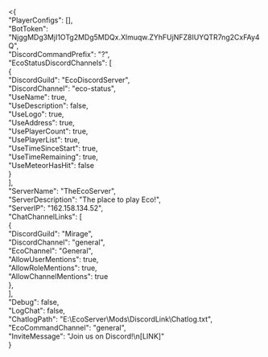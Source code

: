 <{  
  "PlayerConfigs": [],  
  "BotToken": "NjggMDg3MjI1OTg2MDg5MDQx.Xlmuqw.ZYhFUjNFZ8IUYQTR7ng2CxFAy4Q",  
  "DiscordCommandPrefix": "?",  
  "EcoStatusDiscordChannels": [  
    {  
      "DiscordGuild": "EcoDiscordServer",  
      "DiscordChannel": "eco-status",  
      "UseName": true,  
      "UseDescription": false,  
      "UseLogo": true,  
      "UseAddress": true,  
      "UsePlayerCount": true,  
      "UsePlayerList": true,  
      "UseTimeSinceStart": true,  
      "UseTimeRemaining": true,  
      "UseMeteorHasHit": false  
    }  
  ],  
  "ServerName": "TheEcoServer",  
  "ServerDescription": "The place to play Eco!",  
  "ServerIP": "162.158.134.52",  
  "ChatChannelLinks": [  
    {  
      "DiscordGuild": "Mirage",  
      "DiscordChannel": "general",  
      "EcoChannel": "General",  
      "AllowUserMentions": true,  
      "AllowRoleMentions": true,  
      "AllowChannelMentions": true  
    },  
  ],  
  "Debug": false,  
  "LogChat": false,  
  "ChatlogPath": "E:\\EcoServer\\Mods\\DiscordLink\\Chatlog.txt",  
  "EcoCommandChannel": "general",  
  "InviteMessage": "Join us on Discord!\n[LINK]"  
}  
